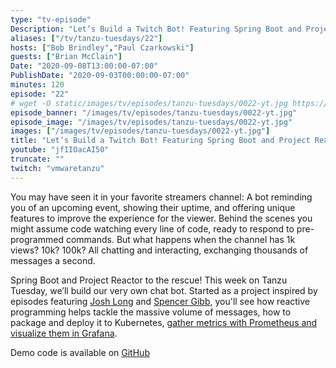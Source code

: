 ```yaml
---
type: "tv-episode"
Description: "Let’s Build a Twitch Bot! Featuring Spring Boot and Project Reactor"
aliases: ["/tv/tanzu-tuesdays/22"]
hosts: ["Bob Brindley","Paul Czarkowski"]
guests: ["Brian McClain"]
Date: "2020-09-08T13:00:00-07:00"
PublishDate: "2020-09-03T00:00:00-07:00"
minutes: 120
episode: "22"
# wget -O static/images/tv/episodes/tanzu-tuesdays/0022-yt.jpg https://img.youtube.com/vi/jfIIOacAI50/mqdefault.jpg
episode_banner: "/images/tv/episodes/tanzu-tuesdays/0022-yt.jpg"
episode_image: "/images/tv/episodes/tanzu-tuesdays/0022-yt.jpg"
images: ["/images/tv/episodes/tanzu-tuesdays/0022-yt.jpg"]
title: "Let’s Build a Twitch Bot! Featuring Spring Boot and Project Reactor with Brian McClain"
youtube: "jfIIOacAI50"
truncate: ""
twitch: "vmwaretanzu"
---
```


You may have seen it in your favorite streamers channel: A bot reminding you of an upcoming event, showing their uptime, and offering unique features to improve the experience for the viewer. Behind the scenes you might assume code watching every line of code, ready to respond to pre-programmed commands. But what happens when the channel has 1k views? 10k? 100k? All chatting and interacting, exchanging thousands of messages a second.
 
Spring Boot and Project Reactor to the rescue! This week on Tanzu Tuesday, we’ll build our very own chat bot. Started as a project inspired by episodes featuring [Josh Long]( https://tanzu.vmware.com/developer/tv/tanzu-tuesdays/0001/) and [Spencer Gibb]( https://tanzu.vmware.com/developer/tv/tanzu-tuesdays/0009/), you'll see how reactive programming helps tackle the massive volume of messages, how to package and deploy it to Kubernetes, [gather metrics with Prometheus and visualize them in Grafana]( https://tanzu.vmware.com/developer/guides/kubernetes/prometheus-grafana-p1/).

Demo code is available on [GitHub](https://github.com/BrianMMcClain/reactive-bot-framework)
